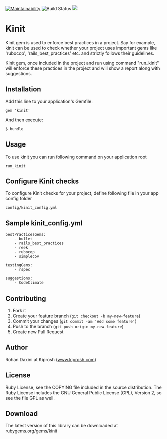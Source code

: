 [![Maintainability](https://codeclimate.com/github/rohandaxini/kinit.png)](https://codeclimate.com/github/rohandaxini/kinit) ![Build Status](https://travis-ci.org/rohandaxini/kinit.svg?branch=master) ![](http://ruby-gem-downloads-badge.herokuapp.com/kinit?color=brightgreen&type=total)



# Kinit

Kinit gem is used to enforce best practices in a project. Say for example, kinit can be used to check whether your project uses important gems like 'rubocop', 'rails_best_practices' etc. and strictly follows their guidelines.

Kinit gem, once included in the project and run using command "run_kinit" will enforce these practices in the project and will show a report along with suggestions.


## Installation

Add this line to your application's Gemfile:

    gem 'kinit'

And then execute:

    $ bundle

## Usage

To use kinit you can run following command on your application root

    run_kinit


## Configure Kinit checks
To configure Kinit checks for your project, define following file in your app config folder

    config/kinit_config.yml


## Sample kinit_config.yml

    bestPracticesGems:
		- bullet
		- rails_best_practices
		- reek
		- rubocop
		- simplecov

	testingGems:
		- rspec

	suggestions:
		- CodeClimate


## Contributing

1. Fork it
2. Create your feature branch (`git checkout -b my-new-feature`)
3. Commit your changes (`git commit -am 'Add some feature'`)
4. Push to the branch (`git push origin my-new-feature`)
5. Create new Pull Request


## Author
Rohan Daxini at Kiprosh (www.kiprosh.com)


## License

Ruby License, see the COPYING file included in the source distribution. The Ruby License includes the GNU General Public License (GPL), Version 2, so see the file GPL as well.

## Download

The latest version of this library can be downloaded at
rubygems.org/gems/kinit
